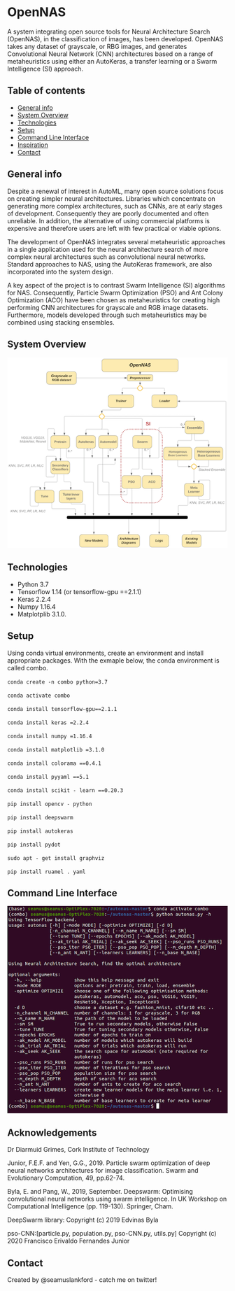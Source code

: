 # OpenNAS

A system integrating open source tools for Neural Architecture Search (OpenNAS), in the classification of images, 
has been developed. OpenNAS takes any dataset of grayscale, or RBG images, and generates Convolutional Neural Network 
(CNN) architectures based on a range of metaheuristics using either an AutoKeras, a transfer learning or a Swarm Intelligence (SI) approach.

## Table of contents
* [General info](#general-info)
* [System Overview](#system-overview)
* [Technologies](#technologies) 
* [Setup](#setup)
* [Command Line Interface](#command-line-interface)
* [Inspiration](#inspiration)
* [Contact](#contact)

## General info
Despite a renewal of interest in AutoML, many open source solutions focus on creating simpler neural architectures. Libraries which concentrate on generating more complex architectures, such as CNNs, are at early stages of development. Consequently they are poorly documented and often unreliable. In addition, the alternative of using commercial platforms is expensive and therefore users are left with few practical or viable options.

The development of OpenNAS integrates several metaheuristic approaches in a single application used for the neural architecture search of more complex neural architectures such as convolutional neural networks. Standard approaches to NAS, using the AutoKeras framework, are also incorporated into the system design.

A key aspect of the project is to contrast Swarm Intelligence (SI) algorithms for NAS. Consequently, Particle Swarm Optimization (PSO) and Ant Colony Optimization (ACO) have been chosen as metaheuristics for creating high performing CNN architectures for grayscale and RGB image datasets. Furthermore, models developed through such metaheuristics may be combined using stacking ensembles.


## System Overview
![Screenshot](open_nas.png)

## Technologies
* Python 3.7
* Tensorflow 1.14 (or tensorflow-gpu ==2.1.1)
* Keras 2.2.4
* Numpy 1.16.4
* Matplotplib 3.1.0.

## Setup
Using conda virtual environments, create an environment and install appropriate packages.
With the exmaple below, the conda environment is called combo.

`conda create -n combo python=3.7`

`conda activate combo`

`conda install tensorflow-gpu==2.1.1`

`conda install keras =2.2.4`

`conda install numpy =1.16.4`

`conda install matplotlib =3.1.0`

`conda install colorama ==0.4.1`

`conda install pyyaml ==5.1`

`conda install scikit - learn ==0.20.3`

`pip install opencv - python`

`pip install deepswarm`

`pip install autokeras`

`pip install pydot`

`sudo apt - get install graphviz`

`pip install ruamel . yaml`

## Command Line Interface
![Screenshot](cli.png)

## Acknowledgements
Dr Diarmuid Grimes, Cork Institute of Technology 

Junior, F.E.F. and Yen, G.G., 2019. Particle swarm optimization of deep neural networks architectures for image classification. 
Swarm and Evolutionary Computation, 49, pp.62-74.

Byla, E. and Pang, W., 2019, September. Deepswarm: Optimising convolutional neural networks using swarm intelligence. In UK 
Workshop on Computational Intelligence (pp. 119-130). Springer, Cham.

DeepSwarm library: 
Copyright (c) 2019 Edvinas Byla

pso-CNN:[particle.py, population.py, pso-CNN.py, utils.py] 
Copyright (c) 2020 Francisco Erivaldo Fernandes Junior

## Contact
Created by @seamuslankford - catch me on twitter!
